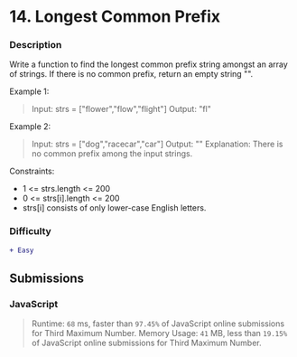 # 14. Longest Common Prefix

### Description

Write a function to find the longest common prefix string amongst an array of strings.
If there is no common prefix, return an empty string "".

Example 1:

> Input: strs = ["flower","flow","flight"]
> Output: "fl"

Example 2:

> Input: strs = ["dog","racecar","car"]
> Output: ""
> Explanation: There is no common prefix among the input strings.

Constraints:

- 1 <= strs.length <= 200
- 0 <= strs[i].length <= 200
- strs[i] consists of only lower-case English letters.

### Difficulty

```diff
+ Easy
```

## Submissions

### JavaScript

> Runtime: `68` ms, faster than `97.45%` of JavaScript online submissions for Third Maximum Number.
> Memory Usage: `41` MB, less than `19.15%` of JavaScript online submissions for Third Maximum Number.
